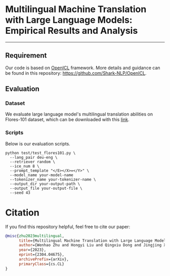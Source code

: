 # Multilingual Machine Translation with Large Language Models: Empirical Results and Analysis
---
## Requirement
Our code is based on [OpenICL](https://arxiv.org/abs/2303.02913) framework.
More details and guidance can be found in this repository: https://github.com/Shark-NLP/OpenICL.

## Evaluation 

### Dataset
We evaluate large language model's multilingual translation abilities on Flores-101 dataset, which can be downloaded with this [link](https://github.com/facebookresearch/flores/blob/main/previous_releases/flores101/README.md).

### Scripts
Below is our evaluation scripts.
```shell
python test/test_flores101.py \
  --lang_pair deu-eng \
  --retriever random \
  --ice_num 8 \ 
  --prompt_template "</E></X>=</Y>" \
  --model_name your-model-name 
  --tokenizer_name your-tokenizer-name \
  --output_dir your-output-path \
  --output_file your-output-file \
  --seed 43  
```

# Citation
If you find this repository helpful, feel free to cite our paper:
```bibtex
@misc{zhu2023multilingual,
      title={Multilingual Machine Translation with Large Language Models: Empirical Results and Analysis}, 
      author={Wenhao Zhu and Hongyi Liu and Qingxiu Dong and Jingjing Xu and Shujian Huang and Lingpeng Kong and Jiajun Chen and Lei Li},
      year={2023},
      eprint={2304.04675},
      archivePrefix={arXiv},
      primaryClass={cs.CL}
}
```